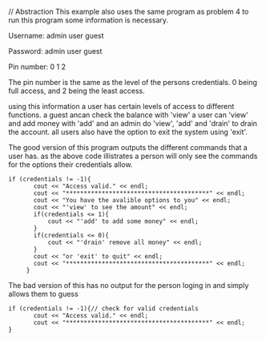 // Abstraction
This example also uses the same program as problem 4
to run this program some information is necessary.

Username:     admin   user    guest

Password:     admin   user    guest

Pin number:   0       1       2

The pin number is the same as the level of the persons credentials. 0 being full access, and 2 being the least access.

using this information a user has certain levels of access to different functions.
a guest ancan check the balance with 'view'
a user can 'view' and add money with 'add'
and an admin do 'view', 'add' and 'drain' to drain the account.
all users also have the option to exit the system using 'exit'.

The good version of this program outputs the different commands that a user has. as the above code illistrates a person will only see the commands for the options their credentials allow.
```
if (credentials != -1){
       cout << "Access valid." << endl; 
       cout << "****************************************" << endl;
       cout << "You have the avalible options to you" << endl;
       cout << "'view' to see the amount" << endl;
       if(credentials <= 1){
           cout << "'add' to add some money" << endl;  
       }
       if(credentials <= 0){
           cout << "'drain' remove all money" << endl;  
       }
       cout << "or 'exit' to quit" << endl;
       cout << "****************************************" << endl;
     }
```


The bad version of this has no output for the person loging in and simply allows them to guess
```
if (credentials != -1){// check for valid credentials
       cout << "Access valid." << endl; 
       cout << "****************************************" << endl;
} 
```

